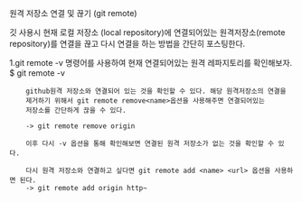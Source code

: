 원격 저장소 연결 및 끊기 (git remote)

깃 사용시 현재 로컬 저장소 (local repository)에 연결되어있는
원격저장소(remote repository)를 연결을 끊고 다시 연결을 하는 방법을 간단히 포스팅한다.

1.git remote -v 명령어를 사용하여 현재 연결되어있는 원격 레파지토리를 확인해보자.
        $ git remote -v

        github원격 저장소와 연결되어 있는 것을 확인할 수 있다. 해당 원격저장소의 연결을
        제거하기 위해서 git remote remove<name>옵션을 사용해주면 연결되어있는
        저장소를 간단하게 끊을 수 있다.

        -> git remote remove origin
        
        이후 다시 -v 옵션을 통해 확인해보면 연결된 원격 저장소가 없는 것을 확인할 수 있다.

        다시 원격 저장소와 연결하고 싶다면 git remote add <name> <url> 옵션을 사용하면 된다.
        -> git remote add origin http~

        


